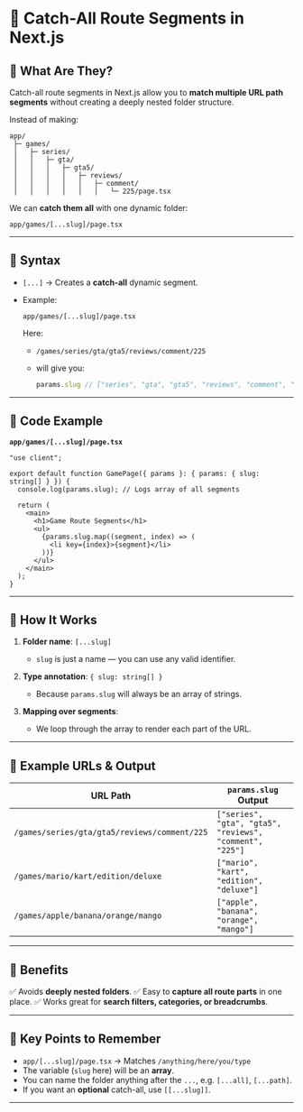 # 🎯 Catch-All Route Segments in Next.js

## 📌 What Are They?

Catch-all route segments in Next.js allow you to **match multiple URL path segments** without creating a deeply nested folder structure.

Instead of making:

```
app/
 ├─ games/
 │   ├─ series/
 │   │   ├─ gta/
 │   │   │   ├─ gta5/
 │   │   │   │   ├─ reviews/
 │   │   │   │   │   ├─ comment/
 │   │   │   │   │   │   └─ 225/page.tsx
```

We can **catch them all** with one dynamic folder:

```
app/games/[...slug]/page.tsx
```

---

## 📌 Syntax

* `[...]` → Creates a **catch-all** dynamic segment.
* Example:

  ```
  app/games/[...slug]/page.tsx
  ```

  Here:

  * `/games/series/gta/gta5/reviews/comment/225`
  * will give you:

    ```ts
    params.slug // ["series", "gta", "gta5", "reviews", "comment", "225"]
    ```

---

## 📌 Code Example

**`app/games/[...slug]/page.tsx`**

```tsx
"use client";

export default function GamePage({ params }: { params: { slug: string[] } }) {
  console.log(params.slug); // Logs array of all segments

  return (
    <main>
      <h1>Game Route Segments</h1>
      <ul>
        {params.slug.map((segment, index) => (
          <li key={index}>{segment}</li>
        ))}
      </ul>
    </main>
  );
}
```

---

## 📌 How It Works

1. **Folder name**: `[...slug]`

   * `slug` is just a name — you can use any valid identifier.
2. **Type annotation**: `{ slug: string[] }`

   * Because `params.slug` will always be an array of strings.
3. **Mapping over segments**:

   * We loop through the array to render each part of the URL.

---

## 📌 Example URLs & Output

| URL Path                                     | `params.slug` Output                                     |
| -------------------------------------------- | -------------------------------------------------------- |
| `/games/series/gta/gta5/reviews/comment/225` | `["series", "gta", "gta5", "reviews", "comment", "225"]` |
| `/games/mario/kart/edition/deluxe`           | `["mario", "kart", "edition", "deluxe"]`                 |
| `/games/apple/banana/orange/mango`           | `["apple", "banana", "orange", "mango"]`                 |

---

## 📌 Benefits

✅ Avoids **deeply nested folders**.
✅ Easy to **capture all route parts** in one place.
✅ Works great for **search filters, categories, or breadcrumbs**.

---

## 📌 Key Points to Remember

* `app/[...slug]/page.tsx` → Matches `/anything/here/you/type`
* The variable (`slug` here) will be an **array**.
* You can name the folder anything after the `...`, e.g. `[...all]`, `[...path]`.
* If you want an **optional** catch-all, use `[[...slug]]`.

---
